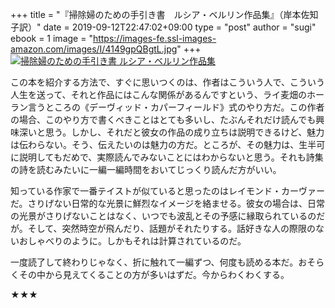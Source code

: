 +++
title = "『掃除婦のための手引き書　ルシア・ベルリン作品集』（岸本佐知子訳）"
date = 2019-09-12T22:47:02+09:00
type = "post"
author = "sugi"
ebook = 1
image = "https://images-fe.ssl-images-amazon.com/images/I/4149gpQBgtL.jpg"
+++
<a href="http://www.amazon.co.jp/exec/obidos/ASIN/4065119294/chezsugi-22/ref=nosim/" name="amazletlink" target="_blank"><img src="https://images-fe.ssl-images-amazon.com/images/I/4149gpQBgtL.jpg" alt="掃除婦のための手引き書 ルシア・ベルリン作品集" /></a>

この本を紹介する方法で、すぐに思いつくのは、作者はこういう人で、こういう人生を送って、それと作品にはこんな関係があるんですという、ライ麦畑のホーラン言うところの《デーヴィッド・カパーフィールド》式のやり方だ。この作者の場合、このやり方で書くべきことはとても多いし、たぶんそれだけ読んでも興味深いと思う。しかし、それだと彼女の作品の成り立ちは説明できるけど、魅力は伝わらない。そう、伝えたいのは魅力の方だ。ところが、その魅力は、生半可に説明してもだめで、実際読んでみないことにはわからないと思う。それも詩集の詩を読むみたいに一編一編時間をおいてじっくり読んだ方がいい。

知っている作家で一番テイストが似ていると思ったのはレイモンド・カーヴァーだ。さりげない日常的な光景に鮮烈なイメージを絡ませる。彼女の場合は、日常の光景がさりげないことはなく、いつでも波乱とその予感に縁取られているのだが。そして、突然時空が飛んだり、話題がそれたりする。話好きな人の際限のないおしゃべりのように。しかもそれは計算されているのだ。

一度読了して終わりじゃなく、折に触れて一編ずつ、何度も読める本だ。おそらくその中から見えてくることの方が多いはずだ。今からわくわくする。

★★★
